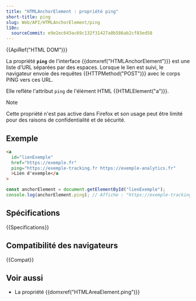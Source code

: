 ```yaml
---
title: "HTMLAnchorElement : propriété ping"
short-title: ping
slug: Web/API/HTMLAnchorElement/ping
l10n:
  sourceCommit: e9e2ec643ac69c132f31427a0b586ab2cf83ed58
---
```


{{ApiRef("HTML DOM")}}

La propriété **`ping`** de l'interface {{domxref("HTMLAnchorElement")}} est une liste d'URL séparées par des espaces. Lorsque le lien est suivi, le navigateur envoie des requêtes {{HTTPMethod("POST")}} avec le corps PING vers ces URL.

Elle reflète l'attribut `ping` de l'élément HTML {{HTMLElement("a")}}.

> [!NOTE]
> Cette propriété n'est pas active dans Firefox et son usage peut être limité pour des raisons de confidentialité et de sécurité.

## Exemple

```html
<a
  id="lienExemple"
  href="https://exemple.fr"
  ping="https://exemple-tracking.fr https://exemple-analytics.fr"
  >Lien d'exemple</a
>
```

```js
const anchorElement = document.getElementById("lienExemple");
console.log(anchorElement.ping); // Affiche : "https://exemple-tracking.fr https://exemple-analytics.fr"
```

## Spécifications

{{Specifications}}

## Compatibilité des navigateurs

{{Compat}}

## Voir aussi

- La propriété {{domxref("HTMLAreaElement.ping")}}

